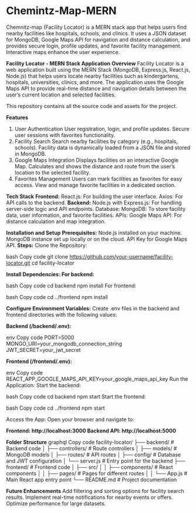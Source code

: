 # Chemintz-Map-MERN
Chemnitz-map (Facility Locator) is a MERN stack app that helps users find nearby facilities like hospitals, schools, and clinics. It uses a JSON dataset for MongoDB, Google Maps API for navigation and distance calculation, and provides secure login, profile updates, and favorite facility management. Interactive maps enhance the user experience.

**Facility Locator - MERN Stack Application**
**Overview**
Facility Locator is a web application built using the MERN Stack (MongoDB, Express.js, React.js, Node.js) that helps users locate nearby facilities such as kindergartens, hospitals, universities, clinics, and more. The application uses the Google Maps API to provide real-time distance and navigation details between the user’s current location and selected facilities.

This repository contains all the source code and assets for the project.

**Features**
1. User Authentication
User registration, login, and profile updates.
Secure user sessions with favorites functionality.
2. Facility Search
Search nearby facilities by category (e.g., hospitals, schools).
Facility data is dynamically loaded from a JSON file and stored in MongoDB.
3. Google Maps Integration
Displays facilities on an interactive Google Map.
Calculates and shows the distance and route from the user’s location to the selected facility.
4. Favorites Management
Users can mark facilities as favorites for easy access.
View and manage favorite facilities in a dedicated section.

**Tech Stack**
**Frontend:**
React.js: For building the user interface.
Axios: For API calls to the backend.
**Backend:**
Node.js with Express.js: For handling server-side logic and API endpoints.
Database:
MongoDB: To store facility data, user information, and favorite facilities.
APIs:
Google Maps API: For distance calculation and map integration.

**Installation and Setup**
**Prerequisites:**
Node.js installed on your machine.
MongoDB instance set up locally or on the cloud.
API Key for Google Maps API.
**Steps:**
Clone the Repository:

bash
Copy code
git clone https://github.com/your-username/facility-locator.git
cd facility-locator

**Install Dependencies: 
For backend:**

bash
Copy code
cd backend
npm install
For frontend:

bash
Copy code
cd ../frontend
npm install

**Configure Environment Variables:** Create .env files in the backend and frontend directories with the following values:

**Backend (/backend/.env):**

env
Copy code
PORT=5000
MONGO_URI=your_mongodb_connection_string
JWT_SECRET=your_jwt_secret

**Frontend (/frontend/.env):**

env
Copy code
REACT_APP_GOOGLE_MAPS_API_KEY=your_google_maps_api_key
Run the Application: Start the backend:

bash
Copy code
cd backend
npm start
Start the frontend:

bash
Copy code
cd ../frontend
npm start

Access the App: Open your browser and navigate to:

**Frontend: http://localhost:3000
Backend API: http://localhost:5000**

**Folder Structure**
graphql
Copy code
facility-locator/
├── backend/              # Backend code
│   ├── controllers/      # Route controllers
│   ├── models/           # MongoDB models
│   ├── routes/           # API routes
│   ├── config/           # Database and JWT configuration
│   └── server.js         # Entry point for the backend
├── frontend/             # Frontend code
│   ├── src/
│   │   ├── components/   # React components
│   │   ├── pages/        # Pages for different routes
│   │   └── App.js        # Main React app entry point
└── README.md             # Project documentation

**Future Enhancements**
Add filtering and sorting options for facility search results.
Implement real-time notifications for nearby events or offers.
Optimize performance for large datasets.
